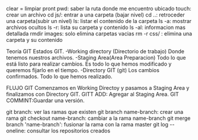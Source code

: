 clear = limpiar pront
pwd: saber la ruta donde me encuentro ubicado
touch: crear un archivo 
cd js/: entrar a una carpeta (bajar nivel)
cd ..: retroceder una carpeta(subir un nivel)
ls: listar el contenido de la carpeta
ls -a: mostrar archivos ocultos
ls -r: lista su carpeta y contenido
ls -al: informacion mas detallada
rmdir images: solo elimina carpetas vacias
rm -r css/ : elimina una carpeta y su contenido

Teoría GIT
Estados GIT.
-Working directory (Directorio de trabajo)
Donde tenemos nuestros archivos.
-Staging Area(Area Preparacion)
Todo lo que está listo para realizar cambios.
Es todo lo que hemos modificado y queremos fijarlo en el tiempo.
-Directory GIT (git)
Los cambios confirmados.
Todo lo que hemos realizado.

FLUJO GIT
Comenzamos en Working Directoy y pasamos a Staging Area y finalizamos con Directory GIT.
GITT ADD: Agregar al Staging Area.
GIT COMMINT:Guardar una versión.

git branch: ver las ramas que existen
git branch name-branch: crear una rama
git checkout name-branch: cambiar a la rama name-branch
git merge branch 'name-branch': fusionar la rama con la rama master
git log --oneline: consultar los repositorios creados

